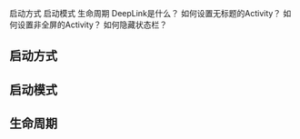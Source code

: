 
启动方式
启动模式
生命周期
DeepLink是什么？
如何设置无标题的Activity？
如何设置非全屏的Activity？
如何隐藏状态栏？


## 启动方式

## 启动模式

## 生命周期